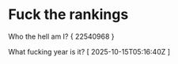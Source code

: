 # Fuck the rankings

Who the hell am I?
{ 22540968 }

What fucking year is it?
[ 2025-10-15T05:16:40Z ]

